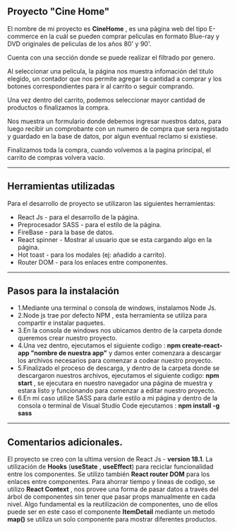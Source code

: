 ## Proyecto "Cine Home"

El nombre de mi proyecto es **CineHome** , es una página web del tipo E-commerce en la cuál se pueden comprar peliculas en formato Blue-ray y DVD originales de peliculas de los años 80' y 90'.

Cuenta con una sección donde se puede realizar el filtrado por genero.

Al seleccionar una pelicula, la página nos muestra infomación del titulo elegido, un contador que nos permite
agregar la cantidad a comprar y los botones correspondientes para ir al carrito o seguir comprando.

Una vez dentro del carrito, podemos seleccionar mayor cantidad de productos o finalizamos la compra.

Nos muestra un formulario donde debemos ingresar nuestros datos, para luego recibir un comprobante con un numero
de compra que sera registado y guardado en la base de datos, por algun eventual reclamo si existiese.

Finalizamos toda la compra, cuando volvemos a la pagina principal, el carrito de compras volvera vacio.
<hr>

## Herramientas utilizadas

Para el desarrollo de proyecto se utilizaron las siguientes herramientas:
- React Js - para el desarrollo de la página.
- Preprocesador SASS - para el estilo de la página.
- FireBase - para la base de datos.
- React spinner - Mostrar al usuario que se esta cargando algo en la página.
- Hot toast - para los modales (ej: añadido a carrito).
- Router DOM - para los enlaces entre componentes. 

<hr>

## Pasos para la instalación

 - 1.Mediante una terminal o consola de windows, instalamos Node Js.
 - 2.Node js trae por defecto NPM , esta herramienta se utiliza para compartir e instalar paquetes.
- 3.En la consola de windows nos ubicamos dentro de la carpeta donde queremos crear nuestro proyecto.
- 4.Una vez dentro, ejecutamos el siguiente codigo : **npm create-react-app "nombre de nuestra app"** y damos enter
   comenzara a descargar los archivos necesarios para comenzar a codear nuestro proyecto.
- 5.Finalizado el proceso de descarga, y dentro de la carpeta donde se descargaron nuestros archivos, ejecutamos el siguiente codigo: **npm start** , se ejecutara en nuestro navegador una página de muestra y estara listo y funcionando para comenzar a editar nuestro proyecto.
- 6.En mi caso utilize SASS para darle estilo a mi página y dentro de la consola o terminal de Visual Studio Code ejecutamos : **npm install -g sass**

<hr>

## Comentarios adicionales.

El proyecto se creo con la ultima version de React Js - **version 18.1**. La utilización de **Hooks**
(**useState** , **useEffect**) para reciclar funcionalidad entre los componentes.
Se utilizo también **React router DOM** para los enlaces entre componentes.
Para ahorrar tiempo y lineas de codigo, se utilizo **React Context** , nos provee una forma de pasar datos a través del árbol de componentes sin tener que pasar props manualmente en cada nivel.
Algo fundamental es la reutilización de componentes, uno de ellos puede ser en este caso el componente **ItemDetail** mediante un metodo **map()** se utiliza un solo componente para mostrar diferentes productos.

